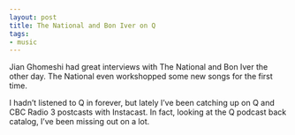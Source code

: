 ```yaml
---
layout: post
title: The National and Bon Iver on Q
tags:
- music
---
```

Jian Ghomeshi had great interviews with The National and Bon Iver the other day. The National even workshopped some new songs for the first time.

I hadn’t listened to Q in forever, but lately I’ve been catching up on Q and CBC Radio 3 postcasts with Instacast. In fact, looking at the Q podcast back catalog, I’ve been missing out on a lot.
